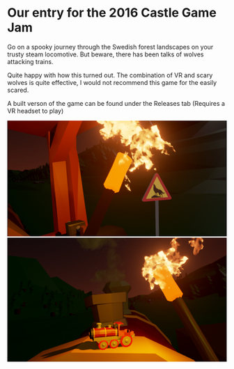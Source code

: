 # Our entry for the 2016 Castle Game Jam

Go on a spooky journey through the Swedish forest landscapes on your trusty steam locomotive. But beware, there has been talks of wolves attacking trains.

Quite happy with how this turned out. The combination of VR and scary wolves is quite effective, I would not recommend this game for the easily scared.

A built verson of the game can be found under the Releases tab (Requires a VR headset to play)

![Image of Yaktocat](https://raw.githubusercontent.com/mansisaksson/CastleGameJam16/master/Docs/banner1.png)
![Image of Yaktocat](https://raw.githubusercontent.com/mansisaksson/CastleGameJam16/master/Docs/banner2.png)
